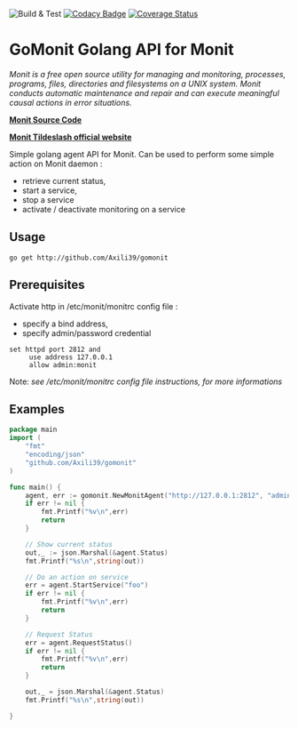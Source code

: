 ![Build & Test](https://github.com/Axili39/gomonit/workflows/Build%20&%20Test/badge.svg)
[![Codacy Badge](https://api.codacy.com/project/badge/Grade/8929ee11e1d44c5b98f3752fd8347b14)](https://app.codacy.com/manual/Axili39/gomonit?utm_source=github.com&utm_medium=referral&utm_content=Axili39/gomonit&utm_campaign=Badge_Grade_Dashboard)
[![Coverage Status](https://coveralls.io/repos/github/Axili39/gomonit/badge.svg?branch=master)](https://coveralls.io/github/Axili39/gomonit?branch=master)

GoMonit Golang API for Monit
============================

*Monit is a free open source utility for managing and monitoring, processes, programs, files, directories and filesystems on a UNIX system. Monit conducts automatic maintenance and repair and can execute meaningful causal actions in error situations.*

[**Monit Source Code**](https://bitbucket.org/tildeslash/monit/src/master/#)

[**Monit Tildeslash official website**](https://mmonit.com/monit/)

Simple golang agent API for Monit.
Can be used to perform some simple action on Monit daemon :
-   retrieve current status,
-   start a service,
-   stop a service
-   activate / deactivate monitoring on a service

Usage
-----
```shell
go get http://github.com/Axili39/gomonit
```

Prerequisites
-------------

Activate http in /etc/monit/monitrc config file :
-   specify a bind address,
-   specify admin/password credential

```apacheconf
set httpd port 2812 and
     use address 127.0.0.1
     allow admin:monit
```
Note: *see /etc/monit/monitrc config file instructions, for more informations*

Examples
--------

```go
package main
import (
	"fmt"	
	"encoding/json"
	"github.com/Axili39/gomonit"
)

func main() {
	agent, err := gomonit.NewMonitAgent("http://127.0.0.1:2812", "admin:monit")
	if err != nil {
		fmt.Printf("%v\n",err)
		return
	}

	// Show current status
	out,_ := json.Marshal(&agent.Status)
	fmt.Printf("%s\n",string(out))

	// Do an action on service
	err = agent.StartService("foo")
	if err != nil {
		fmt.Printf("%v\n",err)
		return
	}

	// Request Status
	err = agent.RequestStatus()
	if err != nil {
		fmt.Printf("%v\n",err)
		return
	}

	out,_ = json.Marshal(&agent.Status)
	fmt.Printf("%s\n",string(out))

}
```
